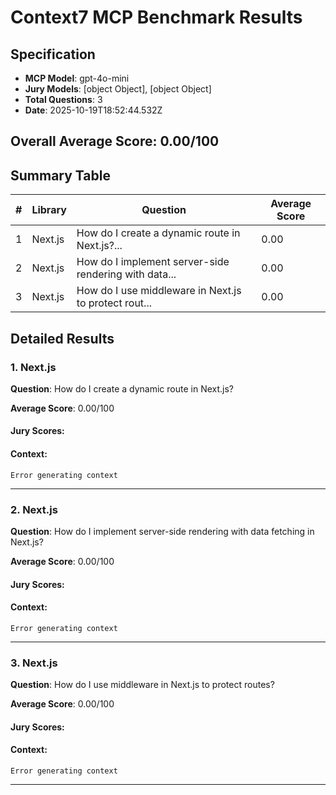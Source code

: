 # Context7 MCP Benchmark Results

## Specification

- **MCP Model**: gpt-4o-mini
- **Jury Models**: [object Object], [object Object]
- **Total Questions**: 3
- **Date**: 2025-10-19T18:52:44.532Z

## Overall Average Score: 0.00/100

## Summary Table

| #   | Library | Question                                              | Average Score |
| --- | ------- | ----------------------------------------------------- | ------------- |
| 1   | Next.js | How do I create a dynamic route in Next.js?...        | 0.00          |
| 2   | Next.js | How do I implement server-side rendering with data... | 0.00          |
| 3   | Next.js | How do I use middleware in Next.js to protect rout... | 0.00          |

## Detailed Results

### 1. Next.js

**Question**: How do I create a dynamic route in Next.js?

**Average Score**: 0.00/100

#### Jury Scores:

#### Context:

```
Error generating context
```

---

### 2. Next.js

**Question**: How do I implement server-side rendering with data fetching in Next.js?

**Average Score**: 0.00/100

#### Jury Scores:

#### Context:

```
Error generating context
```

---

### 3. Next.js

**Question**: How do I use middleware in Next.js to protect routes?

**Average Score**: 0.00/100

#### Jury Scores:

#### Context:

```
Error generating context
```

---
